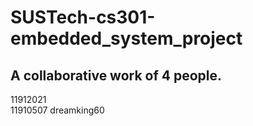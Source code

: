# SUSTech-cs301-embedded_system_project

## A collaborative work of 4 people.

11912021  
11910507 dreamking60

